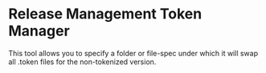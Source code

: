 # Release Management Token Manager

This tool allows you to specify a folder or file-spec under which it will swap all .token files for the non-tokenized version.
